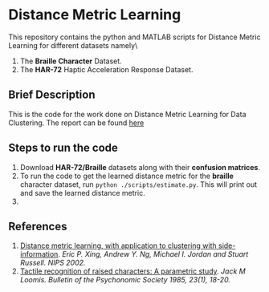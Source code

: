 # Distance Metric Learning 
This repository contains the python and MATLAB scripts for Distance Metric Learning for different datasets namely\
1. The **Braille Character** Dataset.
2. The **HAR-72** Haptic Acceleration Response Dataset.
## Brief Description
This is the code for the work done on Distance Metric Learning for Data Clustering. The report can be found [here](https://meghbhalerao.github.io/pdfs/Megh-Bhalerao-IITB-Internship-Report.pdf)
## Steps to run the code
1. Download **HAR-72/Braille** datasets along with their **confusion matrices**. 
2. To run the code to get the learned distance metric for the **braille** character dataset, run `python ./scripts/estimate.py`. This will print out and save the learned distance metric.
3. 
## References
1. [Distance metric learning, with application to clustering with side-information](https://ai.stanford.edu/~ang/papers/nips02-metric.pdf). _Eric P. Xing, Andrew Y. Ng, Michael I. Jordan and Stuart Russell. NIPS 2002._ 
2. [Tactile recognition of raised characters: A parametric study](https://link.springer.com/article/10.3758/BF03329767). _Jack M Loomis. Bulletin of the Psychonomic Society 1985, 23(1), 18-20._ 
